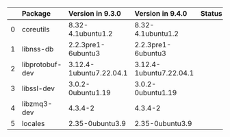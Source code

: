 <!-- markdown-link-check-disable -->

|    | Package         | Version in 9.3.0        | Version in 9.4.0        | Status   |
|---:|:----------------|:------------------------|:------------------------|:---------|
|  0 | coreutils       | 8.32-4.1ubuntu1.2       | 8.32-4.1ubuntu1.2       |          |
|  1 | libnss-db       | 2.2.3pre1-6ubuntu3      | 2.2.3pre1-6ubuntu3      |          |
|  2 | libprotobuf-dev | 3.12.4-1ubuntu7.22.04.1 | 3.12.4-1ubuntu7.22.04.1 |          |
|  3 | libssl-dev      | 3.0.2-0ubuntu1.19       | 3.0.2-0ubuntu1.19       |          |
|  4 | libzmq3-dev     | 4.3.4-2                 | 4.3.4-2                 |          |
|  5 | locales         | 2.35-0ubuntu3.9         | 2.35-0ubuntu3.9         |          |